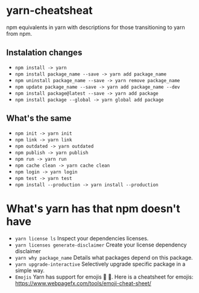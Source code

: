 # yarn-cheatsheat
npm equivalents in yarn with descriptions for those transitioning to yarn from npm.

## Instalation changes
* `npm install -> yarn`
* `npm install package_name --save -> yarn add package_name`
* `npm uninstall package_name --save -> yarn remove package_name`
* `npm update package_name --save -> yarn add package_name --dev`
* `npm install package@latest --save -> yarn add package`
* `npm install package --global -> yarn global add package`

## What's the same

* `npm init -> yarn init`
* `npm link -> yarn link`
* `npm outdated -> yarn outdated`
* `npm publish -> yarn publish`
* `npm run -> yarn run`
* `npm cache clean -> yarn cache clean`
* `npm login -> yarn login`
* `npm test -> yarn test`
* `npm install --production -> yarn install --production`

# What's yarn has that npm doesn't have

*  `yarn license ls` 
 Inspect your dependencies licenses.
*  `yarn licenses generate-disclaimer`
 Create your license dependency disclaimer
*  `yarn why package_name`
 Details what packages depend on this package.
* `yarn upgrade-interactive`
 Selectively upgrade specific package in a simple way.
* `Emojis`
 Yarn has support for emojis :muscle: :metal:.
 Here is a cheatsheet for emojis: https://www.webpagefx.com/tools/emoji-cheat-sheet/
